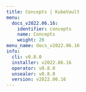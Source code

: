 ```yaml
---
title: Concepts | KubeVault
menu:
  docs_v2022.06.16:
    identifier: concepts
    name: Concepts
    weight: 20
menu_name: docs_v2022.06.16
info:
  cli: v0.8.0
  installer: v2022.06.16
  operator: v0.8.0
  unsealer: v0.8.0
  version: v2022.06.16
---
```


